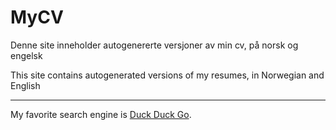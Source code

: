 ﻿# MyCV
Denne site inneholder autogenererte versjoner av min cv, på norsk og engelsk

This site contains autogenerated versions of my resumes, in Norwegian and English

***

My favorite search engine is [Duck Duck Go](https://duckduckgo.com).